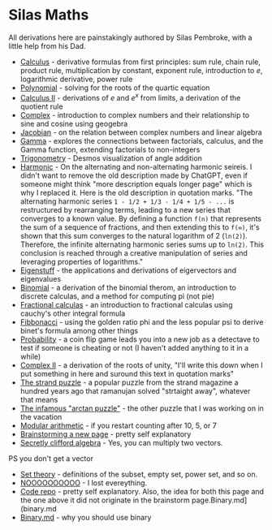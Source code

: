# Silas Maths

All derivations here are painstakingly authored by Silas Pembroke, with a little help from his Dad.

* [Calculus](derivatives.md) - derivative formulas from first principles:
sum rule, chain rule, product rule, multiplication by constant, exponent rule, introduction to $e$, logarithmic derivative, power rule
* [Polynomial](polynomial.md) - solving for the roots of the quartic equation
* [Calculus II](calculus_2.md) - derivations of $e$ and $e^x$ from limits, a derivation of the quotient rule
* [Complex](complex.md) - introduction to complex numbers and their relationship to sine and cosine using geogebra
* [Jacobian](jacobian.md) - on the relation between complex numbers and linear algebra
* [Gamma](gamma.md) - explores the connections between factorials, calculus, and the Gamma function, extending factorials to non-integers
* [Trigonometry](trigonometry.md) - Desmos visualization of angle addition
* [Harmonic](harmonic.md) - On the alternating and non-alternating harmonic seireis. I didn't want to remove the old description made by ChatGPT, even if someone might think "more description equals longer page" which is why I replaced it. Here is the old description in quotation marks. "The alternating harmonic series `1 - 1/2 + 1/3 - 1/4 + 1/5 - ...` is restructured by rearranging terms, leading to a new series that converges to a known value. By defining a function `f(n)` that represents the sum of a sequence of fractions, and then extending this to `f(∞)`, it's shown that this sum converges to the natural logarithm of 2 (`ln(2)`). Therefore, the infinite alternating harmonic series sums up to `ln(2)`. This conclusion is reached through a creative manipulation of series and leveraging properties of logarithms."
* [Eigenstuff](eigen.md) - the applications and derivations of eigervectors and eigenvalues
* [Binomial](binomial.md) - a derivation of the binomial therom, an introduction to discrete calculas, and a method for computing pi (not pie)
* [Fractional calculas](fractional_calculas.md) - an introduction to fractional calculas using cauchy's other integral formula
* [Fibbonacci](fibbonacci.md) - using the golden ratio phi and the less popular psi to derive binet's formula among other things
* [Probability](probability.md) - a coin flip game leads you into a new job as a detectave to test if someone is cheating or not (I haven't added anything to it in a while)
* [Complex II](complex_2.md) - a derivation of the roots of unity, "I'll write this down when I put something in here and suround this text in quotation marks"
* [The strand puzzle](the_strand_puzzle.md) - a popular puzzle from the strand magazine a hundred years ago that ramanujan solved "strtaight away", whatever that means
* [The infamous "arctan puzzle"](arctan.md) - the other puzzle that I was working on in the vacation
* [Modular arithmetic](mod.md) - if you restart counting after $10$, $5$, or $7$
* [Brainstorming a new page](brainstorm.md) - pretty self explanatory
* [Secretly clifford algebra](geomatric_algebra.md) - Yes, you can multiply two vectors.

PS you don't get a vector

* [Set theory](set_theory.md) - definitions of the subset, empty set, power set, and so on.
* [NOOOOOOOOOO](streak.md) - I lost evereything.
* [Code repo](actual_repo.md) - pretty self explanatory. Also, the idea for both this page and the one above it did not originate in the brainstorm page.Binary.md](binary.md
* [Binary.md](binary.md) - why you should use binary
